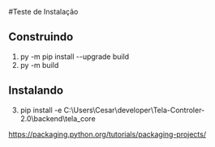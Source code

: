 #Teste de Instalação


## Construindo 
1. py -m pip install --upgrade build
2. py -m build

## Instalando
3. pip install -e C:\Users\Cesar\developer\Tela-Controler-2.0\backend\tela_core


https://packaging.python.org/tutorials/packaging-projects/